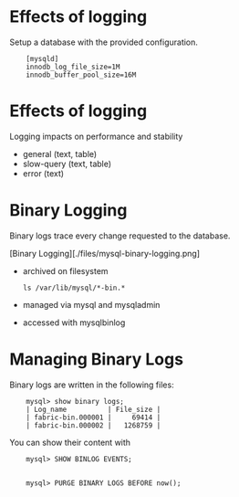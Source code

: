 # Effects of logging
Setup a database with the provided configuration.

        [mysqld]
        innodb_log_file_size=1M
        innodb_buffer_pool_size=16M
        

# Effects of logging 
Logging impacts on performance and stability

- general (text, table)
- slow-query (text, table)
- error (text)


# Binary Logging
Binary logs trace every change requested to the database.

[Binary Logging][./files/mysql-binary-logging.png]

  - archived on filesystem

        ls /var/lib/mysql/*-bin.*


  - managed  via mysql and mysqladmin
  - accessed with mysqlbinlog


# Managing Binary Logs
Binary logs are written in the following files:

        mysql> show binary logs; 
        | Log_name          | File_size |
        | fabric-bin.000001 |     69414 |
        | fabric-bin.000002 |   1268759 |
  
You can show their content with 

        mysql> SHOW BINLOG EVENTS;

  
        mysql> PURGE BINARY LOGS BEFORE now();
    

# 
  

  